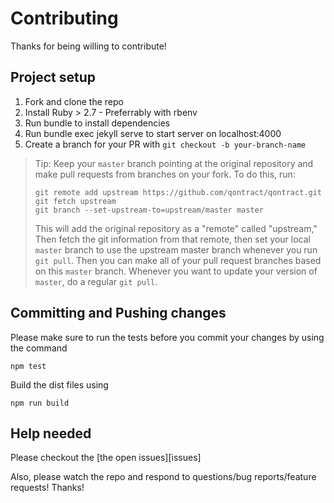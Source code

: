 # Contributing

Thanks for being willing to contribute!

## Project setup

1.  Fork and clone the repo
2.  Install Ruby > 2.7 - Preferrably with rbenv
3.  Run bundle to install dependencies
4.  Run bundle exec jekyll serve to start server on localhost:4000
3.  Create a branch for your PR with `git checkout -b your-branch-name`

> Tip: Keep your `master` branch pointing at the original repository and make
> pull requests from branches on your fork. To do this, run:
>
> ```
> git remote add upstream https://github.com/qontract/qontract.git
> git fetch upstream
> git branch --set-upstream-to=upstream/master master
> ```
>
> This will add the original repository as a "remote" called "upstream," Then
> fetch the git information from that remote, then set your local `master`
> branch to use the upstream master branch whenever you run `git pull`. Then you
> can make all of your pull request branches based on this `master` branch.
> Whenever you want to update your version of `master`, do a regular `git pull`.

## Committing and Pushing changes

Please make sure to run the tests before you commit your changes by using the command

`npm test`

Build the dist files using

`npm run build`

## Help needed

Please checkout the [the open issues][issues]

Also, please watch the repo and respond to questions/bug reports/feature
requests! Thanks!